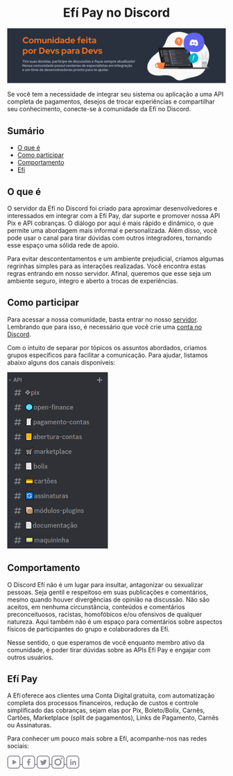 <h1 align="center">Efí Pay no Discord</h1>

![Capa reposirório da comunidade Efí no Discord](./assets/img/thumb-repository.png)

Se você tem a necessidade de integrar seu sistema ou aplicação a uma API completa de pagamentos, desejos de trocar experiências e compartilhar seu conhecimento, conecte-se à comunidade da Efí no Discord.

## Sumário

- [O que é](#o-que-é)
- [Como participar](#como-participar)
- [Comportamento](#comportamento)
- [Efí](#efí-pay)

## O que é

O servidor da Efí no Discord foi criado para aproximar desenvolvedores e interessados em integrar com a Efí Pay, dar suporte e promover nossa API Pix e API cobranças. O diálogo por aqui é mais rápido e dinâmico, o que permite uma abordagem mais informal e personalizada. Além disso, você pode usar o canal para tirar dúvidas com outros integradores, tornando esse espaço uma sólida rede de apoio.

Para evitar descontentamentos e um ambiente prejudicial, criamos algumas regrinhas simples para as interações realizadas. Você encontra estas regras entrando em nosso servidor. Afinal, queremos que esse seja um ambiente seguro, íntegro e aberto a trocas de experiências.

## Como participar

Para acessar a nossa comunidade, basta entrar no nosso [servidor](https://discord.gg/ptGHMtczcV).
Lembrando que para isso, é necessário que você crie uma [conta no Discord](https://discord.com/register).

Com o intuito de separar por tópicos os assuntos abordados, criamos grupos específicos para facilitar a comunicação. Para ajudar, listamos abaixo alguns dos canais disponíveis:

![Canais da comunidade Efí no Discord](./assets/img/canais-discord.png)

## Comportamento

O Discord Efí não é um lugar para insultar, antagonizar ou sexualizar pessoas. Seja gentil e respeitoso em suas publicações e comentários, mesmo quando houver divergências de opinião na discussão. Não são aceitos, em nenhuma circunstância, conteúdos e comentários preconceituosos, racistas, homofóbicos e/ou ofensivos de qualquer natureza. Aqui também não é um espaço para comentários sobre aspectos físicos de participantes do grupo e colaboradores da Efí.

Nesse sentido, o que esperamos de você enquanto membro ativo da comunidade, é poder tirar dúvidas sobre as APIs Efí Pay e engajar com outros usuários.

## Efí Pay

A Efí oferece aos clientes uma Conta Digital gratuita, com automatização completa dos processos financeiros, redução de custos e controle simplificado das cobranças, sejam elas por Pix, Boleto/Bolix, Carnês, Cartões, Marketplace (split de pagamentos), Links de Pagamento, Carnês ou Assinaturas.

Para conhecer um pouco mais sobre a Efí, acompanhe-nos nas redes sociais:

<p align="left">
    <a href="https://www.youtube.com/c/sejaefi" target="_blank">
        <img align="center" src="./assets/img/youtube.svg" alt="" height="30"/>
    </a>
    <a href="https://www.facebook.com/sejaefi" target="_blank">
        <img align="center" src="./assets/img/facebook.svg" alt="" height="30"/>
    </a>
    <a href="https://twitter.com/sejaefi" target="_blank">
        <img align="center" src="./assets/img/twitter.svg" alt="" height="30"/>
    </a>
    <a href="https://www.instagram.com/sejaefi" target="_blank">
        <img align="center" src="./assets/img/instagram.svg" alt="" height="30"/>
    </a>
    <a href="https://www.linkedin.com/company/sejaefi" target="_blank">
        <img align="center" src="./assets/img/linkedin.svg" alt="" height="30"/>
    </a>    
</p>
